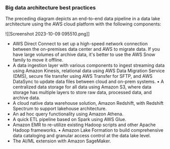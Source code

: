 ### Big data architecture best practices
The preceding diagram depicts an end-to-end data pipeline in a data lake architecture using the AWS cloud platform with the following components:

![[Screenshot 2023-10-09 095510.png]]

-  AWS Direct Connect to set up a high-speed network connection between the on-premises data center and AWS to migrate data. If you have large volumes of archive data, it's better to use the AWS Snow family to move it offline. 
-  A data ingestion layer with various components to ingest streaming data using Amazon Kinesis, relational data using AWS Data Migration Service (DMS), secure file transfer using AWS Transfer for SFTP, and AWS DataSync to update data files between cloud and on-prem systems. • A centralized data storage for all data using Amazon S3, where data storage has multiple layers to store raw data, processed data, and archive data.
- A cloud native data warehouse solution, Amazon Redshift, with Redshift Spectrum to support lakehouse architecture. 
- An ad hoc query functionality using Amazon Athena. 
- A quick ETL pipeline based on Spark using AWS Glue. 
- Amazon EMR to re-utilize existing Hadoop scripts and other Apache Hadoop frameworks. • Amazon Lake Formation to build comprehensive data cataloging and granular access control at the data lake level. 
- The AI/ML extension with Amazon SageMaker.



